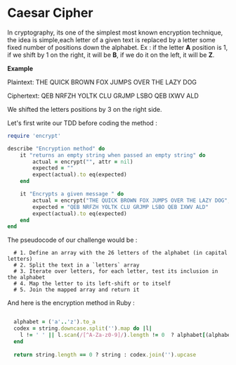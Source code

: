 # Caesar Cipher 

In cryptography, its one of the simplest most known encryption technique, the idea is simple,each letter of a given text is replaced by a letter some fixed number of positions down the alphabet. Ex : if the letter **A** position is 1, if we shift by 1 on the right, it will be **B**, if we do it on the left, it will be **Z**.

**Example** 

Plaintext:  THE QUICK BROWN FOX JUMPS OVER THE LAZY DOG


Ciphertext: QEB NRFZH YOLTK CLU GRJMP LSBO QEB IXWV ALD

We shifted the letters positions by 3 on the right side. 

Let's first write our TDD before coding the method : 

```ruby
require 'encrypt'

describe "Encryption method" do 
    it "returns an empty string when passed an empty string" do
        actual = encrypt("", attr = nil)
        expected = ""
        expect(actual).to eq(expected)
    end

    it "Encrypts a given message " do 
        actual = encrypt("THE QUICK BROWN FOX JUMPS OVER THE LAZY DOG",permutation_level = 3)
        expected = "QEB NRFZH YOLTK CLU GRJMP LSBO QEB IXWV ALD"
        expect(actual).to eq(expected)
    end
end

```


The pseudocode of our challenge would be :

```console
  # 1. Define an array with the 26 letters of the alphabet (in capital letters)
  # 2. Split the text in a `letters` array
  # 3. Iterate over letters, for each letter, test its inclusion in the alphabet
  # 4. Map the letter to its left-shift or to itself
  # 5. Join the mapped array and return it
```


And here is the encryption method in Ruby : 


```ruby

  alphabet = ('a'..'z').to_a
  codex = string.downcase.split('').map do |l|
    l != ' ' || l.scan(/[^A-Za-z0-9]/).length != 0  ? alphabet[(alphabet.find_index(l) + permutation_level) % 26 ] : l
  end
  
  return string.length == 0 ? string : codex.join('').upcase
```
